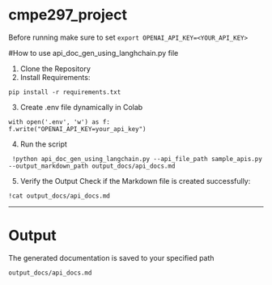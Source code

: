 # cmpe297_project

Before running make sure to set `export OPENAI_API_KEY=<YOUR_API_KEY>`


#How to use api_doc_gen_using_langhchain.py file 

1. Clone the Repository
2. Install Requirements:

```
pip install -r requirements.txt
```

3. Create .env file dynamically in Colab
```
with open('.env', 'w') as f:
f.write("OPENAI_API_KEY=your_api_key")
```
4. Run the script
   
 ```
  !python api_doc_gen_using_langchain.py --api_file_path sample_apis.py --output_markdown_path output_docs/api_docs.md
```
5. Verify the Output
Check if the Markdown file is created successfully:

```
!cat output_docs/api_docs.md
```

--------------------------------------------------------------------------------------------------------------

# Output

The generated documentation is saved to your specified path
```
output_docs/api_docs.md

```
